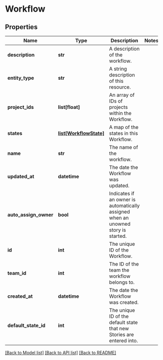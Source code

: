 # Workflow

## Properties
Name | Type | Description | Notes
------------ | ------------- | ------------- | -------------
**description** | **str** | A description of the workflow. | 
**entity_type** | **str** | A string description of this resource. | 
**project_ids** | **list[float]** | An array of IDs of projects within the Workflow. | 
**states** | [**list[WorkflowState]**](WorkflowState.md) | A map of the states in this Workflow. | 
**name** | **str** | The name of the workflow. | 
**updated_at** | **datetime** | The date the Workflow was updated. | 
**auto_assign_owner** | **bool** | Indicates if an owner is automatically assigned when an unowned story is started. | 
**id** | **int** | The unique ID of the Workflow. | 
**team_id** | **int** | The ID of the team the workflow belongs to. | 
**created_at** | **datetime** | The date the Workflow was created. | 
**default_state_id** | **int** | The unique ID of the default state that new Stories are entered into. | 

[[Back to Model list]](../README.md#documentation-for-models) [[Back to API list]](../README.md#documentation-for-api-endpoints) [[Back to README]](../README.md)

